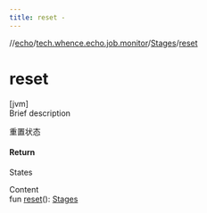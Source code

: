 ```yaml
---
title: reset -
---
```

//[echo](../../index.md)/[tech.whence.echo.job.monitor](../index.md)/[Stages](index.md)/[reset](reset.md)



# reset  
[jvm]  
Brief description  


重置状态



#### Return  


States

  
Content  
fun [reset](reset.md)(): [Stages](index.md)  



